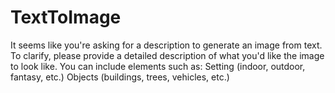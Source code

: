 # TextToImage
It seems like you're asking for a description to generate an image from text. To clarify, please provide a detailed description of what you'd like the image to look like. You can include elements such as:  Setting (indoor, outdoor, fantasy, etc.) Objects (buildings, trees, vehicles, etc.) 
